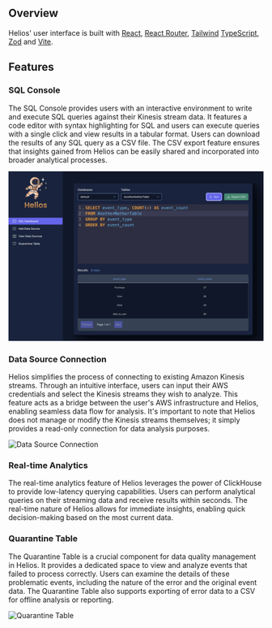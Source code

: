## Overview

Helios' user interface is built with [React](https://reactjs.org/),
[React Router](https://reactrouter.com/en/main), [Tailwind](https://tailwindcss.com/)
[TypeScript](https://www.typescriptlang.org/), [Zod](https://github.com/colinhacks/zod) and [Vite](https://vitejs.dev/).

## Features

### SQL Console

The SQL Console provides users with an interactive environment to write and execute SQL queries against their Kinesis stream data. It features a code editor with syntax highlighting for SQL and users can execute queries with a single click and view results in a tabular format. Users can download the results of any SQL query as a CSV file. The CSV export feature ensures that insights gained from Helios can be easily shared and incorporated into broader analytical processes.

![SQL Console](https://github.com/helios-pipeline/case-study/blob/main/docs/public/case_study/webapp.png)

### Data Source Connection

Helios simplifies the process of connecting to existing Amazon Kinesis streams. Through an intuitive interface, users can input their AWS credentials and select the Kinesis streams they wish to analyze. This feature acts as a bridge between the user's AWS infrastructure and Helios, enabling seamless data flow for analysis. It's important to note that Helios does not manage or modify the Kinesis streams themselves; it simply provides a read-only connection for data analysis purposes.

![Data Source Connection](./public/images/data-source-connection-screenshot.png)

### Real-time Analytics

The real-time analytics feature of Helios leverages the power of ClickHouse to provide low-latency querying capabilities. Users can perform analytical queries on their streaming data and receive results within seconds. The real-time nature of Helios allows for immediate insights, enabling quick decision-making based on the most current data.

### Quarantine Table

The Quarantine Table is a crucial component for data quality management in Helios. It provides a dedicated space to view and analyze events that failed to process correctly. Users can examine the details of these problematic events, including the nature of the error and the original event data. The Quarantine Table also supports exporting of error data to a CSV for offline analysis or reporting.

![Quarantine Table](./public/images/quarantine-table-screenshot.png)

